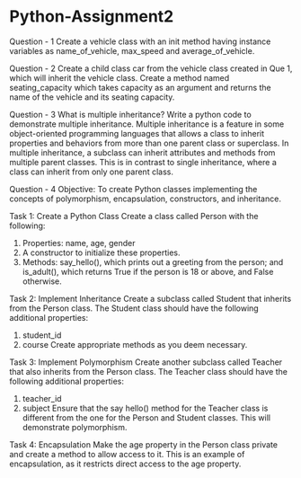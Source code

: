 # Python-Assignment2
Question - 1
Create a vehicle class with an init method having instance variables as name_of_vehicle, max_speed and average_of_vehicle.

Question - 2
Create a child class car from the vehicle class created in Que 1, which will inherit the vehicle class. Create a method named seating_capacity which takes capacity as an argument and returns the name of the vehicle and its seating capacity.

Question - 3 
What is multiple inheritance? Write a python code to demonstrate multiple inheritance.
Multiple inheritance is a feature in some object-oriented programming languages that allows a class to inherit properties and behaviors from more than one parent class or superclass. 
In multiple inheritance, a subclass can inherit attributes and methods from multiple parent classes. This is in contrast to single inheritance, where a class can inherit from only one parent class.

Question - 4
Objective: To create Python classes implementing the concepts of polymorphism, encapsulation, constructors, and inheritance.

Task 1: Create a Python Class
Create a class called Person with the following:
1. Properties: name, age, gender
2. A constructor to initialize these properties.
3. Methods: say_hello(), which prints out a greeting from the person; and is_adult(), which returns True if the person is 18 or above, and False otherwise.
   
Task 2: Implement Inheritance
Create a subclass called Student that inherits from the Person class. The Student class should have the following additional properties:
1. student_id
2. course
Create appropriate methods as you deem necessary.

Task 3: Implement Polymorphism
Create another subclass called Teacher that also inherits from the Person class. The Teacher class should have the following additional properties:
1. teacher_id
2. subject
Ensure that the say hello() method for the Teacher class is different from the one for
the Person and Student classes. This will demonstrate polymorphism.

Task 4: Encapsulation
Make the age property in the Person class private and create a method to allow access to it. This is an example of encapsulation, as it restricts direct access to the age property.
